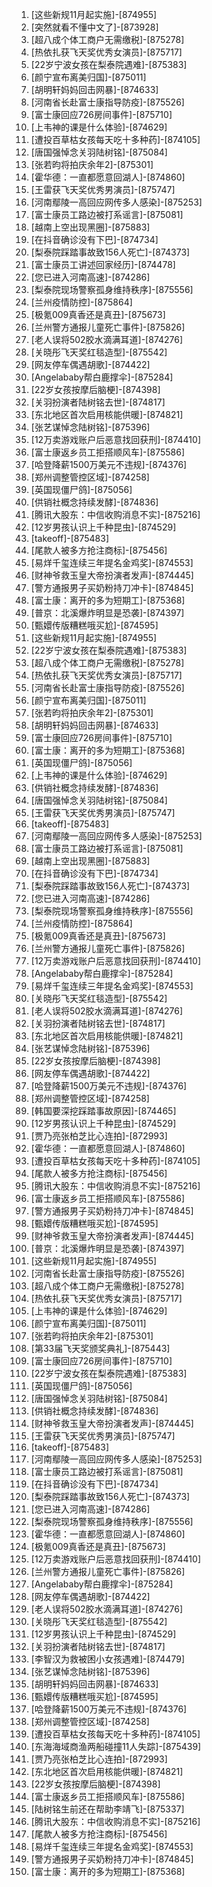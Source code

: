 
1. [这些新规11月起实施]-[874955]
1. [突然就看不懂中文了]-[873928]
1. [超八成个体工商户无需缴税]-[875278]
1. [热依扎获飞天奖优秀女演员]-[875717]
1. [22岁宁波女孩在梨泰院遇难]-[875383]
1. [颜宁宣布离美归国]-[875011]
1. [胡明轩妈妈回击网暴]-[874633]
1. [河南省长赴富士康指导防疫]-[875526]
1. [富士康回应726房间事件]-[875710]
1. [上韦神的课是什么体验]-[874629]
1. [遭投百草枯女孩每天吃十多种药]-[874105]
1. [唐国强悼念关羽陆树铭]-[875084]
1. [张若昀将拍庆余年2]-[875301]
1. [霍华德：一直都愿意回湖人]-[874860]
1. [王雷获飞天奖优秀男演员]-[875747]
1. [河南鄢陵一高回应网传多人感染]-[875253]
1. [富士康员工路边被打系谣言]-[875081]
1. [越南上空出现黑圈]-[875883]
1. [在抖音确诊没有下巴]-[874734]
1. [梨泰院踩踏事故致156人死亡]-[874373]
1. [富士康员工讲述回家经历]-[874478]
1. [您已进入河南高速]-[874286]
1. [梨泰院现场警察孤身维持秩序]-[875556]
1. [兰州疫情防控]-[875864]
1. [极氪009真香还是真丑]-[875673]
1. [兰州警方通报儿童死亡事件]-[875826]
1. [老人误将502胶水滴满耳道]-[874276]
1. [关晓彤飞天奖红毯造型]-[875542]
1. [网友停车偶遇胡歌]-[874422]
1. [Angelababy帮白鹿撑伞]-[875284]
1. [22岁女孩按摩后脑梗]-[874398]
1. [关羽扮演者陆树铭去世]-[874817]
1. [东北地区首次启用核能供暖]-[874821]
1. [张艺谋悼念陆树铭]-[875396]
1. [12万卖游戏账户后恶意找回获刑]-[874410]
1. [富士康返乡员工拒搭顺风车]-[875586]
1. [哈登降薪1500万美元不违规]-[874376]
1. [郑州调整管控区域]-[874258]
1. [英国现僵尸鸽]-[875056]
1. [供销社概念持续发酵]-[874836]
1. [腾讯大股东：中信收购消息不实]-[875216]
1. [12岁男孩认识上千种昆虫]-[874529]
1. [takeoff]-[875483]
1. [尾款人被多方抢注商标]-[875456]
1. [易烊千玺连续三年提名金鸡奖]-[874553]
1. [财神爷救玉皇大帝扮演者发声]-[874445]
1. [警方通报男子买奶粉持刀冲卡]-[874845]
1. [富士康：离开的多为短期工]-[875368]
1. [普京：北溪爆炸明显是恐袭]-[874397]
1. [甄嬛传版糟糕哦买尬]-[874595]
1. [这些新规11月起实施]-[874955]
1. [22岁宁波女孩在梨泰院遇难]-[875383]
1. [超八成个体工商户无需缴税]-[875278]
1. [热依扎获飞天奖优秀女演员]-[875717]
1. [河南省长赴富士康指导防疫]-[875526]
1. [颜宁宣布离美归国]-[875011]
1. [张若昀将拍庆余年2]-[875301]
1. [胡明轩妈妈回击网暴]-[874633]
1. [富士康回应726房间事件]-[875710]
1. [富士康：离开的多为短期工]-[875368]
1. [英国现僵尸鸽]-[875056]
1. [上韦神的课是什么体验]-[874629]
1. [供销社概念持续发酵]-[874836]
1. [唐国强悼念关羽陆树铭]-[875084]
1. [王雷获飞天奖优秀男演员]-[875747]
1. [takeoff]-[875483]
1. [河南鄢陵一高回应网传多人感染]-[875253]
1. [富士康员工路边被打系谣言]-[875081]
1. [越南上空出现黑圈]-[875883]
1. [在抖音确诊没有下巴]-[874734]
1. [梨泰院踩踏事故致156人死亡]-[874373]
1. [您已进入河南高速]-[874286]
1. [梨泰院现场警察孤身维持秩序]-[875556]
1. [兰州疫情防控]-[875864]
1. [极氪009真香还是真丑]-[875673]
1. [兰州警方通报儿童死亡事件]-[875826]
1. [12万卖游戏账户后恶意找回获刑]-[874410]
1. [Angelababy帮白鹿撑伞]-[875284]
1. [易烊千玺连续三年提名金鸡奖]-[874553]
1. [关晓彤飞天奖红毯造型]-[875542]
1. [老人误将502胶水滴满耳道]-[874276]
1. [关羽扮演者陆树铭去世]-[874817]
1. [东北地区首次启用核能供暖]-[874821]
1. [张艺谋悼念陆树铭]-[875396]
1. [22岁女孩按摩后脑梗]-[874398]
1. [网友停车偶遇胡歌]-[874422]
1. [哈登降薪1500万美元不违规]-[874376]
1. [郑州调整管控区域]-[874258]
1. [韩国要深挖踩踏事故原因]-[874465]
1. [12岁男孩认识上千种昆虫]-[874529]
1. [贾乃亮张柏芝比心连拍]-[872993]
1. [霍华德：一直都愿意回湖人]-[874860]
1. [遭投百草枯女孩每天吃十多种药]-[874105]
1. [尾款人被多方抢注商标]-[875456]
1. [腾讯大股东：中信收购消息不实]-[875216]
1. [富士康返乡员工拒搭顺风车]-[875586]
1. [警方通报男子买奶粉持刀冲卡]-[874845]
1. [甄嬛传版糟糕哦买尬]-[874595]
1. [财神爷救玉皇大帝扮演者发声]-[874445]
1. [普京：北溪爆炸明显是恐袭]-[874397]
1. [这些新规11月起实施]-[874955]
1. [河南省长赴富士康指导防疫]-[875526]
1. [超八成个体工商户无需缴税]-[875278]
1. [热依扎获飞天奖优秀女演员]-[875717]
1. [上韦神的课是什么体验]-[874629]
1. [颜宁宣布离美归国]-[875011]
1. [张若昀将拍庆余年2]-[875301]
1. [第33届飞天奖颁奖典礼]-[875443]
1. [富士康回应726房间事件]-[875710]
1. [22岁宁波女孩在梨泰院遇难]-[875383]
1. [英国现僵尸鸽]-[875056]
1. [唐国强悼念关羽陆树铭]-[875084]
1. [供销社概念持续发酵]-[874836]
1. [财神爷救玉皇大帝扮演者发声]-[874445]
1. [王雷获飞天奖优秀男演员]-[875747]
1. [takeoff]-[875483]
1. [河南鄢陵一高回应网传多人感染]-[875253]
1. [富士康员工路边被打系谣言]-[875081]
1. [在抖音确诊没有下巴]-[874734]
1. [梨泰院踩踏事故致156人死亡]-[874373]
1. [您已进入河南高速]-[874286]
1. [梨泰院现场警察孤身维持秩序]-[875556]
1. [霍华德：一直都愿意回湖人]-[874860]
1. [极氪009真香还是真丑]-[875673]
1. [12万卖游戏账户后恶意找回获刑]-[874410]
1. [兰州警方通报儿童死亡事件]-[875826]
1. [Angelababy帮白鹿撑伞]-[875284]
1. [网友停车偶遇胡歌]-[874422]
1. [老人误将502胶水滴满耳道]-[874276]
1. [关晓彤飞天奖红毯造型]-[875542]
1. [12岁男孩认识上千种昆虫]-[874529]
1. [关羽扮演者陆树铭去世]-[874817]
1. [李智汉为救被困小女孩遇难]-[874479]
1. [张艺谋悼念陆树铭]-[875396]
1. [胡明轩妈妈回击网暴]-[874633]
1. [甄嬛传版糟糕哦买尬]-[874595]
1. [哈登降薪1500万美元不违规]-[874376]
1. [郑州调整管控区域]-[874258]
1. [遭投百草枯女孩每天吃十多种药]-[874105]
1. [东海海域商渔两船碰撞11人失踪]-[875439]
1. [贾乃亮张柏芝比心连拍]-[872993]
1. [东北地区首次启用核能供暖]-[874821]
1. [22岁女孩按摩后脑梗]-[874398]
1. [富士康返乡员工拒搭顺风车]-[875586]
1. [陆树铭生前还在帮助李靖飞]-[875337]
1. [腾讯大股东：中信收购消息不实]-[875216]
1. [尾款人被多方抢注商标]-[875456]
1. [易烊千玺连续三年提名金鸡奖]-[874553]
1. [警方通报男子买奶粉持刀冲卡]-[874845]
1. [富士康：离开的多为短期工]-[875368]